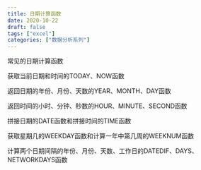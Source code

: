 ```yaml
---
title: 日期计算函数
date: 2020-10-22
draft: false
tags: ["excel"]
categories: ["数据分析系列"]
---
```


常见的日期计算函数

获取当前日期和时间的TODAY、NOW函数

返回日期的年份、月份、天数的YEAR、MONTH、DAY函数

返回时间的小时、分钟、秒数的HOUR、MINUTE、SECOND函数

拼接日期的DATE函数和拼接时间的TIME函数

获取星期几的WEEKDAY函数和计算一年中第几周的WEEKNUM函数

计算两个日期间隔的年份、月份、天数、工作日的DATEDIF、DAYS、NETWORKDAYS函数